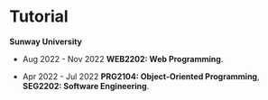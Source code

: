 # Tutorial

**Sunway University**

- Aug 2022 - Nov 2022 **WEB2202: Web Programming**. 

- Apr 2022 - Jul 2022 **PRG2104: Object-Oriented Programming**, **SEG2202: Software Engineering**.